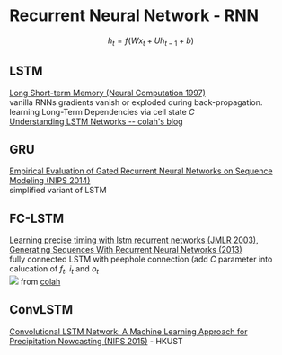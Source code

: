 # Recurrent Neural Network - RNN
```math
h_t=f(Wx_t+U h_{t-1}+b)
```
## LSTM
[Long Short-term Memory (Neural Computation 1997)](https://www.researchgate.net/publication/13853244_Long_Short-term_Memory)  
vanilla RNNs gradients vanish or exploded during back-propagation. 
learning Long-Term Dependencies via cell state $C$  
[Understanding LSTM Networks -- colah's blog](https://colah.github.io/posts/2015-08-Understanding-LSTMs/)

## GRU
[Empirical Evaluation of Gated Recurrent Neural Networks on Sequence Modeling (NIPS 2014)](https://arxiv.org/abs/1412.3555)  
simplified variant of LSTM

## FC-LSTM
[Learning precise timing with lstm recurrent networks (JMLR 2003)](http://www.jmlr.org/papers/volume3/gers02a/gers02a.pdf), [Generating Sequences With Recurrent Neural Networks (2013)](https://arxiv.org/abs/1308.0850)  
fully connected LSTM with peephole connection (add $C$ parameter into calucation of $f_t$, $i_t$ and $o_t$  
![](https://colah.github.io/posts/2015-08-Understanding-LSTMs/img/LSTM3-var-peepholes.png) from [colah](https://colah.github.io/posts/2015-08-Understanding-LSTMs/)
## ConvLSTM
[Convolutional LSTM Network: A Machine Learning Approach for Precipitation Nowcasting (NIPS 2015)](https://papers.nips.cc/paper/5955-convolutional-lstm-network-a-machine-learning-approach-for-precipitation-nowcasting.pdf) - HKUST

